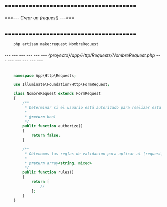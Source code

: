 ### ====================================== ###
###### ===--- Crear un (request) ---=== ######
### ====================================== ###

<!-- Creamos un (request) con el siguiente comando: -->

```bat
	php artisan make:request NombreRequest
```

###### --- --- --- --- --- --- {proyecto}/app/Http/Requests/NombreRequest.php --- --- --- --- --- --- ######

```php
	namespace App\Http\Requests;

	use Illuminate\Foundation\Http\FormRequest;

	class NombreRequest extends FormRequest
	{
	    /**
	     * Determinar si el usuario está autorizado para realizar esta solicitud.
	     *
	     * @return bool
	     */
	    public function authorize()
	    {
	        return false;
	    }

	    /**
	     * Obtenemos las reglas de validacion para aplicar al (request) de la URL.
	     *
	     * @return array<string, mixed>
	     */
	    public function rules()
	    {
	        return [
	            //
	        ];
	    }
	}
```
